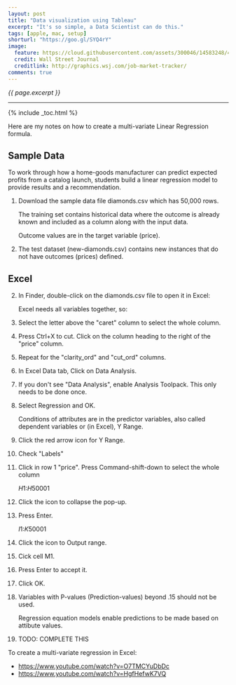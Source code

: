 ```yaml
---
layout: post
title: "Data visualization using Tableau"
excerpt: "It's so simple, a Data Scientist can do this."
tags: [apple, mac, setup]
shorturl: "https://goo.gl/SYQ4rY"
image:
  feature: https://cloud.githubusercontent.com/assets/300046/14583248/4b20c578-03d9-11e6-8f7a-c860b666bc73.jpg
  credit: Wall Street Journal
  creditlink: http://graphics.wsj.com/job-market-tracker/
comments: true
---
```

<i>{{ page.excerpt }}</i>
<hr />

{% include _toc.html %}

Here are my notes on how to create a multi-variate Linear Regression formula.


## Sample Data

To work through how a home-goods manufacturer can 
predict expected profits from a catalog launch,
students build a linear regression model to provide results and a recommendation.

1. Download the sample data file diamonds.csv which has 50,000 rows.

   The training set contains historical data where the outcome is already known
   and included as a column along with the input data.

   Outcome values are in the target variable (price).

2. The test dataset (new-diamonds.csv) contains new instances that do not have outcomes 
   (prices) defined.


## Excel

2. In Finder, double-click on the diamonds.csv file to open it in Excel:

   Excel needs all variables together, so:

3. Select the letter above the "caret" column to select the whole column.
4. Press Ctrl+X to cut. Click on the column heading to the right of the "price" column.
5. Repeat for the "clarity_ord" and "cut_ord" columns.


6. In Excel Data tab, Click on Data Analysis.
7. If you don't see "Data Analysis", enable Analysis Toolpack. This only needs to be done once. 
8. Select Regression and OK.

   Conditions of attributes are in the predictor variables,
   also called dependent variables or (in Excel), Y Range.

0. Click the red arrow icon for Y Range.
0. Check "Labels"
0. Click in row 1 "price". Press Command-shift-down to select the whole column

   $H$1:$H$50001

0. Click the icon to collapse the pop-up.
0. Press Enter.

   $I$1:$K$50001

0. Click the icon to Output range.
0. Cick cell M1.
0. Press Enter to accept it.

0. Click OK.

0. Variables with P-values (Prediction-values) beyond .15 should not be used.

   Regression equation models enable predictions to be made based on attibute values.

0. TODO: COMPLETE THIS 


To create a multi-variate regression in Excel:

* https://www.youtube.com/watch?v=O7TMCYuDbDc
* https://www.youtube.com/watch?v=HgfHefwK7VQ

